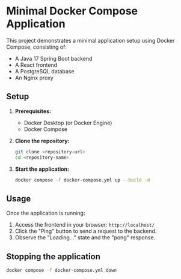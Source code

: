# Minimal Docker Compose Application

This project demonstrates a minimal application setup using Docker Compose, consisting of:
- A Java 17 Spring Boot backend
- A React frontend
- A PostgreSQL database
- An Nginx proxy

## Setup

1.  **Prerequisites:**
    *   Docker Desktop (or Docker Engine)
    *   Docker Compose

2.  **Clone the repository:**
    ```bash
    git clone <repository-url>
    cd <repository-name>
    ```

3.  **Start the application:**
    ```bash
    docker compose -f docker-compose.yml up --build -d
    ```

## Usage

Once the application is running:

1.  Access the frontend in your browser: `http://localhost/`
2.  Click the "Ping" button to send a request to the backend.
3.  Observe the "Loading..." state and the "pong" response.

## Stopping the application

```bash
docker compose -f docker-compose.yml down
```
